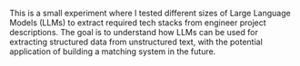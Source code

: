 This is a small experiment where I tested different sizes of Large Language Models (LLMs) to extract required tech stacks from engineer project descriptions. The goal is to understand how LLMs can be used for extracting structured data from unstructured text, with the potential application of building a matching system in the future.
